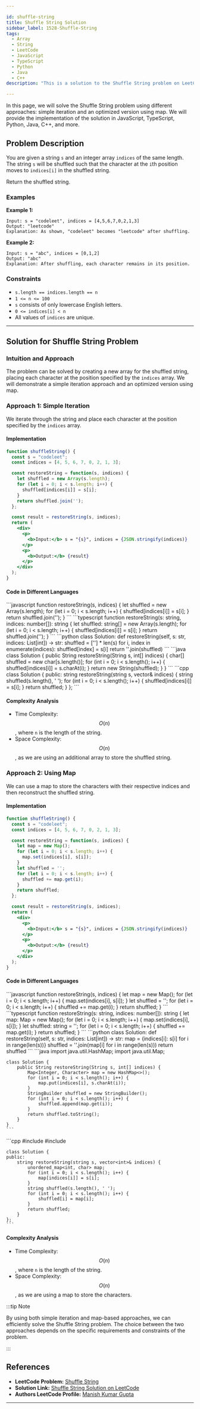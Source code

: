 ```yaml
---

id: shuffle-string
title: Shuffle String Solution
sidebar_label: 1528-Shuffle-String
tags:
  - Array
  - String
  - LeetCode
  - JavaScript
  - TypeScript
  - Python
  - Java
  - C++
description: "This is a solution to the Shuffle String problem on LeetCode."

---
```


In this page, we will solve the Shuffle String problem using different approaches: simple iteration and an optimized version using map. We will provide the implementation of the solution in JavaScript, TypeScript, Python, Java, C++, and more.

## Problem Description

You are given a string `s` and an integer array `indices` of the same length. The string `s` will be shuffled such that the character at the `i`th position moves to `indices[i]` in the shuffled string.

Return the shuffled string.

### Examples

**Example 1:**

```plaintext
Input: s = "codeleet", indices = [4,5,6,7,0,2,1,3]
Output: "leetcode"
Explanation: As shown, "codeleet" becomes "leetcode" after shuffling.
```

**Example 2:**

```plaintext
Input: s = "abc", indices = [0,1,2]
Output: "abc"
Explanation: After shuffling, each character remains in its position.
```

### Constraints

- `s.length == indices.length == n`
- `1 <= n <= 100`
- `s` consists of only lowercase English letters.
- `0 <= indices[i] < n`
- All values of `indices` are unique.

---

## Solution for Shuffle String Problem

### Intuition and Approach

The problem can be solved by creating a new array for the shuffled string, placing each character at the position specified by the `indices` array. We will demonstrate a simple iteration approach and an optimized version using map.

<Tabs>
 <tabItem value="Simple Iteration" label="Simple Iteration">

### Approach 1: Simple Iteration

We iterate through the string and place each character at the position specified by the `indices` array.

#### Implementation

```jsx live
function shuffleString() {
  const s = "codeleet";
  const indices = [4, 5, 6, 7, 0, 2, 1, 3];

  const restoreString = function(s, indices) {
    let shuffled = new Array(s.length);
    for (let i = 0; i < s.length; i++) {
      shuffled[indices[i]] = s[i];
    }
    return shuffled.join('');
  };

  const result = restoreString(s, indices);
  return (
    <div>
      <p>
        <b>Input:</b> s = "{s}", indices = {JSON.stringify(indices)}
      </p>
      <p>
        <b>Output:</b> {result}
      </p>
    </div>
  );
}
```

#### Code in Different Languages

<Tabs>
  <TabItem value="JavaScript" label="JavaScript" default>
  <SolutionAuthor name="@manishh12"/>
   ```javascript
    function restoreString(s, indices) {
      let shuffled = new Array(s.length);
      for (let i = 0; i < s.length; i++) {
        shuffled[indices[i]] = s[i];
      }
      return shuffled.join('');
    }
    ```

  </TabItem>
  <TabItem value="TypeScript" label="TypeScript">
  <SolutionAuthor name="@manishh12"/>
   ```typescript
    function restoreString(s: string, indices: number[]): string {
      let shuffled: string[] = new Array(s.length);
      for (let i = 0; i < s.length; i++) {
        shuffled[indices[i]] = s[i];
      }
      return shuffled.join('');
    }
    ```

  </TabItem>
  <TabItem value="Python" label="Python">
  <SolutionAuthor name="@manishh12"/>
   ```python
    class Solution:
        def restoreString(self, s: str, indices: List[int]) -> str:
            shuffled = [''] * len(s)
            for i, index in enumerate(indices):
                shuffled[index] = s[i]
            return ''.join(shuffled)
    ```

  </TabItem>
  <TabItem value="Java" label="Java">
  <SolutionAuthor name="@manishh12"/>
   ```java
    class Solution {
        public String restoreString(String s, int[] indices) {
            char[] shuffled = new char[s.length()];
            for (int i = 0; i < s.length(); i++) {
                shuffled[indices[i]] = s.charAt(i);
            }
            return new String(shuffled);
        }
    }
    ```

  </TabItem>
  <TabItem value="C++" label="C++">
  <SolutionAuthor name="@manishh12"/>
   ```cpp
    class Solution {
    public:
        string restoreString(string s, vector<int>& indices) {
            string shuffled(s.length(), ' ');
            for (int i = 0; i < s.length(); i++) {
                shuffled[indices[i]] = s[i];
            }
            return shuffled;
        }
    };
    ```

  </TabItem>  
</Tabs>

#### Complexity Analysis

- Time Complexity: $$O(n)$$, where `n` is the length of the string.
- Space Complexity: $$O(n)$$, as we are using an additional array to store the shuffled string.

</tabItem>

<tabItem value="Using Map" label="Using Map">

### Approach 2: Using Map

We can use a map to store the characters with their respective indices and then reconstruct the shuffled string.

#### Implementation

```jsx live
function shuffleString() {
  const s = "codeleet";
  const indices = [4, 5, 6, 7, 0, 2, 1, 3];

  const restoreString = function(s, indices) {
    let map = new Map();
    for (let i = 0; i < s.length; i++) {
      map.set(indices[i], s[i]);
    }
    let shuffled = '';
    for (let i = 0; i < s.length; i++) {
      shuffled += map.get(i);
    }
    return shuffled;
  };

  const result = restoreString(s, indices);
  return (
    <div>
      <p>
        <b>Input:</b> s = "{s}", indices = {JSON.stringify(indices)}
      </p>
      <p>
        <b>Output:</b> {result}
      </p>
    </div>
  );
}
```

#### Code in Different Languages

<Tabs>
  <TabItem value="JavaScript" label="JavaScript" default>
  <SolutionAuthor name="@manishh12"/>
   ```javascript
    function restoreString(s, indices) {
      let map = new Map();
      for (let i = 0; i < s.length; i++) {
        map.set(indices[i], s[i]);
      }
      let shuffled = '';
      for (let i = 0; i < s.length; i++) {
        shuffled += map.get(i);
      }
      return shuffled;
    }
    ```

  </TabItem>
  <TabItem value="TypeScript" label="TypeScript">
  <SolutionAuthor name="@manishh12"/>
   ```typescript
    function restoreString(s: string, indices: number[]): string {
      let map: Map<number, string> = new Map();
      for (let i = 0; i < s.length; i++) {
        map.set(indices[i], s[i]);
      }
      let shuffled: string = '';
      for (let i = 0; i < s.length; i++) {
        shuffled += map.get(i);
      }
      return shuffled;
    }
    ```

  </TabItem>
  <TabItem value="Python" label="Python">
  <SolutionAuthor name="@manishh12"/>
   ```python
    class Solution:
        def restoreString(self, s: str, indices: List[int]) -> str:
            map = {indices[i]: s[i] for i in range(len(s))}
            shuffled = ''.join(map[i] for i in range(len(s)))
            return shuffled
    ```

  </TabItem>
  <TabItem value="Java" label="Java">
  <SolutionAuthor name="@manishh12"/>
   ```java
    import java.util.HashMap;
    import java.util.Map;

    class Solution {
        public String restoreString(String s, int[] indices) {
            Map<Integer, Character> map = new HashMap<>();
            for (int i = 0; i < s.length(); i++) {
                map.put(indices[i], s.charAt(i));
            }
            StringBuilder shuffled = new StringBuilder();
            for (int i = 0; i < s.length(); i++) {
                shuffled.append(map.get(i));
            }
            return shuffled.toString();
        }
    }
    ```

  </TabItem>
  <TabItem value="C++" label="C++">
  <SolutionAuthor name="@manishh12"/>
   ```cpp
    #include <unordered_map>
    #include <string>

    class Solution {
    public:
        string restoreString(string s, vector<int>& indices) {
            unordered_map<int, char> map;
            for (int i = 0; i < s.length(); i++) {
                map[indices[i]] = s[i];
            }
            string shuffled(s.length(), ' ');
            for (int i = 0; i < s.length(); i++) {
                shuffled[i] = map[i];
            }
            return shuffled;
        }
    };
    ```

  </TabItem>  
</Tabs>

#### Complexity Analysis

- Time Complexity: $$O(n)$$, where `n` is the length of the string.
- Space Complexity: $$O(n)$$, as we are using a map to store the characters.

</tabItem>
</Tabs>

:::tip Note

By using both simple iteration and map-based approaches, we can efficiently solve the Shuffle String problem. The choice between the two approaches depends on the specific requirements and constraints of the problem.

:::

## References

- **LeetCode Problem:** [Shuffle String](https://leetcode.com/problems/shuffle-string/)
- **Solution Link:** [Shuffle String Solution on LeetCode](https://leetcode.com/problems/shuffle-string/solution/)
- **Authors LeetCode Profile:** [Manish Kumar Gupta](https://leetcode.com/_manishh12/)

---
